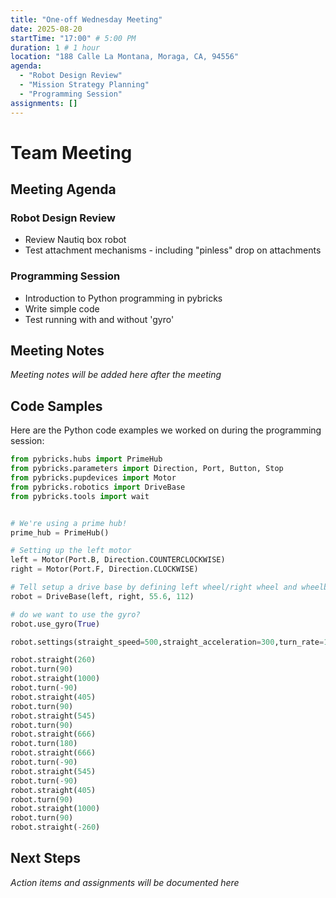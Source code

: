 ```yaml
---
title: "One-off Wednesday Meeting"
date: 2025-08-20
startTime: "17:00" # 5:00 PM
duration: 1 # 1 hour
location: "188 Calle La Montana, Moraga, CA, 94556"
agenda:
  - "Robot Design Review"
  - "Mission Strategy Planning"
  - "Programming Session"
assignments: []
---
```


# Team Meeting

## Meeting Agenda

### Robot Design Review
- Review Nautiq box robot 
- Test attachment mechanisms - including "pinless" drop on attachments

### Programming Session
- Introduction to Python programming in pybricks
- Write simple code
- Test running with and without 'gyro'

## Meeting Notes

*Meeting notes will be added here after the meeting*

## Code Samples

Here are the Python code examples we worked on during the programming session:

```python
from pybricks.hubs import PrimeHub
from pybricks.parameters import Direction, Port, Button, Stop
from pybricks.pupdevices import Motor
from pybricks.robotics import DriveBase
from pybricks.tools import wait


# We're using a prime hub!
prime_hub = PrimeHub()

# Setting up the left motor
left = Motor(Port.B, Direction.COUNTERCLOCKWISE)
right = Motor(Port.F, Direction.CLOCKWISE)

# Tell setup a drive base by defining left wheel/right wheel and wheelbase sizes
robot = DriveBase(left, right, 55.6, 112)

# do we want to use the gyro?
robot.use_gyro(True)

robot.settings(straight_speed=500,straight_acceleration=300,turn_rate=150,turn_acceleration=300)

robot.straight(260)
robot.turn(90)
robot.straight(1000)
robot.turn(-90)
robot.straight(405)
robot.turn(90)
robot.straight(545)
robot.turn(90)
robot.straight(666)
robot.turn(180)
robot.straight(666)
robot.turn(-90)
robot.straight(545)
robot.turn(-90)
robot.straight(405)
robot.turn(90)
robot.straight(1000)
robot.turn(90)
robot.straight(-260)
```

## Next Steps

*Action items and assignments will be documented here*